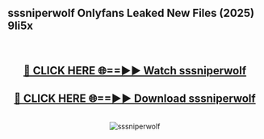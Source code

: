 <h2>sssniperwolf Onlyfans Leaked New Files (2025) 9li5x</h2>
<br>
<div align="center">
<h2><a href="https://mediafiles.top/sssniperwolf&ref=git" rel="nofollow">🔴 CLICK HERE 🌐==►► Watch sssniperwolf</a></h2>
<h2><a href="https://mediafiles.top/sssniperwolf&ref=git" rel="nofollow">🔴 CLICK HERE 🌐==►► Download sssniperwolf</a></h2>
<br>
<a href="https://mediafiles.top/sssniperwolf&ref=git" rel="nofollow" data-target="animated-image.originalLink"><img src="https://i.ibb.co.com/xMMVF88/686577567.gif" alt="sssniperwolf" style="max-width: 100%; display: inline-block;" data-target="animated-image.originalImage"></a>
</div>
<br>
<br>